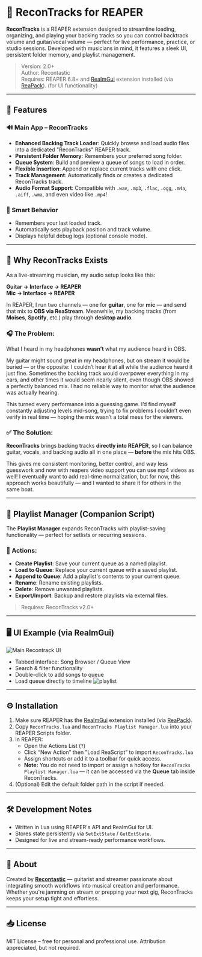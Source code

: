 # 🎸 ReconTracks for REAPER

**ReconTracks** is a REAPER extension designed to streamline loading, organizing, and playing your backing tracks so you can control backtrack volume and guitar/vocal volume — perfect for live performance, practice, or studio sessions. Developed with musicians in mind, it features a sleek UI, persistent folder memory, and playlist management.

> Version: 2.0+  
> Author: Recontastic  
> Requires: REAPER 6.8+ and [ReaImGui](https://github.com/cfillion/reaimgui) extension installed (via [ReaPack](https://reapack.com/)). (for UI functionality)
---

## 🚀 Features

### 🔊 Main App – ReconTracks

- **Enhanced Backing Track Loader**: Quickly browse and load audio files into a dedicated "ReconTracks" REAPER track.
- **Persistent Folder Memory**: Remembers your preferred song folder.
- **Queue System**: Build and preview a queue of songs to load in order.
- **Flexible Insertion**: Append or replace current tracks with one click.
- **Track Management**: Automatically finds or creates a dedicated ReconTracks track.
- **Audio Format Support**: Compatible with `.wav`, `.mp3`, `.flac`, `.ogg`, `.m4a`, `.aiff`, `.wma`, and even video like `.mp4`!

### 🧠 Smart Behavior

- Remembers your last loaded track.
- Automatically sets playback position and track volume.
- Displays helpful debug logs (optional console mode).

---

## 🎤 Why ReconTracks Exists

As a live-streaming musician, my audio setup looks like this:

**Guitar → Interface → REAPER**  
**Mic → Interface → REAPER**

In REAPER, I run two channels — one for **guitar**, one for **mic** — and send that mix to **OBS via ReaStream**. Meanwhile, my backing tracks (from **Moises**, **Spotify**, etc.) play through **desktop audio**.

### 🎧 The Problem:
What I heard in my headphones **wasn’t** what my audience heard in OBS.

My guitar might sound great in my headphones, but on stream it would be buried — or the opposite: I couldn’t hear it at all while the audience heard it just fine. Sometimes the backing track would overpower everything in my ears, and other times it would seem nearly silent, even though OBS showed a perfectly balanced mix. I had no reliable way to monitor what the audience was actually hearing.

This turned every performance into a guessing game. I’d find myself constantly adjusting levels mid-song, trying to fix problems I couldn’t even verify in real time — hoping the mix wasn’t a total mess for the viewers.

### ✅ The Solution:
**ReconTracks** brings backing tracks **directly into REAPER**, so I can balance guitar, vocals, and backing audio all in one place — **before** the mix hits OBS.

This gives me consistent monitoring, better control, and way less guesswork and now with reapers video support you can use mp4 videos as well! I eventually want to add real-time normalization, but for now, this approach works beautifully — and I wanted to share it for others in the same boat.

---

## 📂 Playlist Manager (Companion Script)

The **Playlist Manager** expands ReconTracks with playlist-saving functionality — perfect for setlists or recurring sessions.

### 📜 Actions:

- **Create Playlist**: Save your current queue as a named playlist.
- **Load to Queue**: Replace your current queue with a saved playlist.
- **Append to Queue**: Add a playlist's contents to your current queue.
- **Rename**: Rename existing playlists.
- **Delete**: Remove unwanted playlists.
- **Export/Import**: Backup and restore playlists via external files.

> Requires: ReconTracks v2.0+

---

## 🖥 UI Example (via ReaImGui)

![Main Recontrack UI](https://i.imgur.com/Nb4lNPy.jpeg)
- Tabbed interface: Song Browser / Queue View
- Search & filter functionality
- Double-click to add songs to queue
- Load queue directly to timeline
![playlist](https://i.imgur.com/9h8rUzC.jpeg)
---

## ⚙️ Installation

1. Make sure REAPER has the [ReaImGui](https://github.com/cfillion/reaimgui) extension installed (via [ReaPack](https://reapack.com/)).
2. Copy `ReconTracks.lua` and `ReconTracks Playlist Manager.lua` into your REAPER Scripts folder.
3. In REAPER:
    - Open the Actions List (`?`)
    - Click “New Action” then ”Load ReaScript” to import `ReconTracks.lua`
    - Assign shortcuts or add it to a toolbar for quick access.
    - **Note:** You do not need to import or assign a hotkey for `ReconTracks Playlist Manager.lua` — it can be accessed via the **Queue** tab inside ReconTracks.
4. (Optional) Edit the default folder path in the script if needed.

---

## 🛠 Development Notes

- Written in Lua using REAPER's API and ReaImGui for UI.
- Stores state persistently via `SetExtState` / `GetExtState`.
- Designed for live and stream-ready performance workflows.

---

## 🤘 About

Created by **[Recontastic](https://twitch.tv/recontastic)** — guitarist and streamer passionate about integrating smooth workflows into musical creation and performance. Whether you're jamming on stream or prepping your next gig, ReconTracks keeps your setup tight and effortless.

---

## 📥 License

MIT License – free for personal and professional use. Attribution appreciated, but not required.
